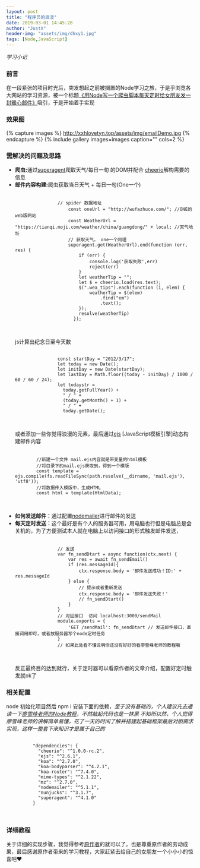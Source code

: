 ```yaml
---
layout: post
title: "程序员的浪漫"
date: 2019-03-01 14:45:28
author: "JustX"
header-img: "assets/img/dhxy1.jpg"
tags: [Node,JavaScript]
---
```


<section>
<em>学习小记</em>
<h3>前言</h3>
    <p>
        在一段紧张的项目时光后，突发想起之前被搁置的Node学习之旅，于是乎浏览各大网站的学习资源，被一个标题<a href="https://github.com/Vincedream/NodeMail" target="_blank">《用Node写一个爬虫脚本每天定时给女朋友发一封暖心邮件》</a>吸引，于是开始着手实现
    </p>
</section>

<h3>效果图</h3>

{% capture images %}
    http://xxhlovetyn.top/assets/img/emailDemo.jpg
{% endcapture %}
{% include gallery images=images caption="" cols=2 %}

<h3>需解决的问题及思路</h3>
<section>
    <ul>
		<li>
            <b>爬虫:</b>通过<a href="https://www.npmjs.com/package/superagent">superagent</a>爬取天气/每日一句 的DOM并配合 <a href="https://www.npmjs.com/package/cheerio">cheerio</a>解构需要的信息
        </li>
        <li>
            <b>邮件内容构建:</b>爬虫获取当日天气 + 每日一句(One一个)
            <pre>
            	<code>
            	// spider 数据地址
                    const oneUrl = "http://wufazhuce.com/"; //ONE的web版网站
                    const WeatherUrl = "https://tianqi.moji.com/weather/china/guangdong/" + local; //天气地址
                    // 获取天气， one一个同理
					superagent.get(WeatherUrl).end(function (err, res) {
                        if (err) {
                            console.log('获取失败',err)
                            reject(err)
                        }
                        let weatherTip = "";
                        let $ = cheerio.load(res.text);
                        $(".wea_tips").each(function (i, elem) {
                            weatherTip = $(elem)
                                .find("em")
                                .text();
                        });
                        resolve(weatherTip)
                      });
				</code>
				</pre>
                js计算出纪念日至今天数
                <pre>
                <code>
                const startDay = "2012/3/17";
                let today = new Date();
                let initDay = new Date(startDay);
                let lastDay = Math.floor((today - initDay) / 1000 / 60 / 60 / 24);
                let todaystr =
                  today.getFullYear() +
                  " / " +
                  (today.getMonth() + 1) +
                  " / " +
                  today.getDate();
                </code>
                </pre>
                或者添加一些你觉得浪漫的元素，最后通过<a href="https://www.npmjs.com/package/ejs">ejs</a> [JavaScript模板引擎]动态构建邮件内容
            <pre>
            	<code>
        //新建一个文件 mail.ejs内容就是带变量的html模板
        //将目录下的mail.ejs获取到，得到一个模版
        const template = ejs.compile(fs.readFileSync(path.resolve(__dirname, 'mail.ejs'), 'utf8'));
        //将数据传入模版中，生成HTML
        const html = template(HtmlData);
        	</code>
        </pre>
        </li>
        <li>
        <b>如何发送邮件：</b>通过配置<a href="https://nodemailer.com/about/">nodemailer</a>进行邮件的发送
        </li>
        <li>
        <b>每天定时发送：</b>这个最好是有个人的服务器可用，用电脑也行但是电脑总是会关机的，为了方便测试本人就在电脑上以访问接口的形式触发邮件发送，
            <pre>
            	<code>
                // 发送
                var fn_sendDtart = async function(ctx,next) {
                    var res = await fn_sendEmail()
                    if (res.messageId){
                        ctx.response.body = '邮件发送成功！ID:' + res.messageId
                    } else {
                        // 提示或者重新发送
                        ctx.response.body = '邮件发送失败！'
                        // fn_sendDtart()
                    }
                }
                // 对应接口  访问 localhost:3000/sendMail
                module.exports = {
                    'GET /sendMail': fn_sendDtart // 发送邮件接口，直接调用即可，或者放服务器写个node定时任务
                }
                // 如果此处看不懂说明你还没有好好的看廖雪峰老师的教程哦
            	</code>
            </pre>
            反正最终目的达到就行，关于定时器可以看原作者的文章介绍，配置好定时触发就ok了
        </li>
</ul>
</section>

<h3>相关配置</h3>
<section>
    <p>
        node 初始化项目然后 npm i 安装下面的依赖，<em>至于没有基础的，个人建议先去通读一下<a href="https://www.liaoxuefeng.com/wiki/001434446689867b27157e896e74d51a89c25cc8b43bdb3000/001434501245426ad4b91f2b880464ba876a8e3043fc8ef000" target="_blank">廖雪峰老师的Node教程</a>，不然敲起代码也是一抹黑 不知所以然，个人觉得廖雪峰老师的讲解简单易懂，花了一天的时间了解并搭建起基础框架最后对照需求实现，这样一整套下来知识才是属于自己的</em>
    </p>
    <pre>
        <code>
          "dependencies": {
            "cheerio": "^1.0.0-rc.2",
            "ejs": "^2.6.1",
            "koa": "^2.7.0",
            "koa-bodyparser": "^4.2.1",
            "koa-router": "^7.4.0",
            "mime-types": "^2.1.22",
            "mz": "^2.7.0",
            "nodemailer": "^5.1.1",
            "nunjucks": "^3.1.7",
            "superagent": "^4.1.0"
          }
        </code>
    </pre>
</section>

<h3>详细教程</h3>

<section>关于详细的实现步骤，我觉得参考<a href="https://github.com/Vincedream/NodeMail">原作者</a>的就可以了，也是尊重原作者的劳动成果，最后感谢原作者带来的学习教程，大家赶紧去给自己的女朋友一个小小小的惊喜吧❤️</section>



